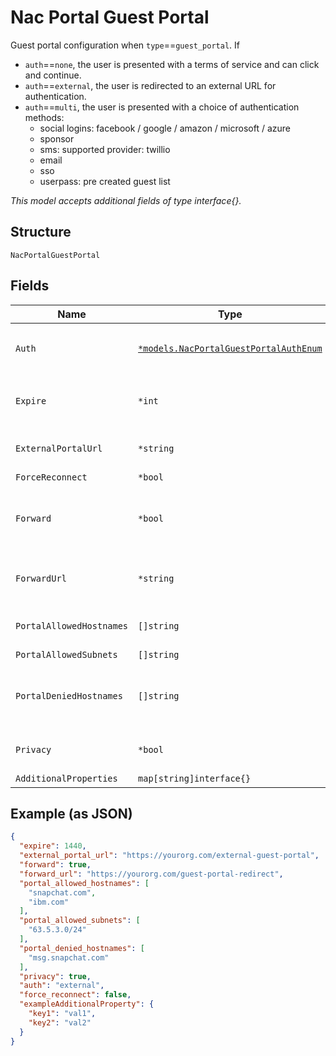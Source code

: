 
# Nac Portal Guest Portal

Guest portal configuration when `type`==`guest_portal`. If

* `auth`==`none`, the user is presented with a terms of service and can click and continue.
* `auth`==`external`, the user is redirected to an external URL for authentication.
* `auth`==`multi`, the user is presented with a choice of authentication methods:
  - social logins: facebook / google / amazon / microsoft / azure
  - sponsor
  - sms: supported provider: twillio
  - email
  - sso
  - userpass: pre created guest list

*This model accepts additional fields of type interface{}.*

## Structure

`NacPortalGuestPortal`

## Fields

| Name | Type | Tags | Description |
|  --- | --- | --- | --- |
| `Auth` | [`*models.NacPortalGuestPortalAuthEnum`](../../doc/models/nac-portal-guest-portal-auth-enum.md) | Optional | Guest portal authentication type. enum: `external`, `multi`, `none` |
| `Expire` | `*int` | Optional | If `auth`==`none` or `auth`==`multi`, whether to expire the guest after a certain time |
| `ExternalPortalUrl` | `*string` | Optional | If `auth`==`external`, the URL to redirect the user to for authentication |
| `ForceReconnect` | `*bool` | Optional | - |
| `Forward` | `*bool` | Optional | If `auth`==`none` or `auth`==`multi`, whether to forward the user to the guest portal after authentication |
| `ForwardUrl` | `*string` | Optional | If `auth`==`none` or `auth`==`multi`, URL to forward the user to after authentication |
| `PortalAllowedHostnames` | `[]string` | Optional | List of hostnames without http(s):// (matched by substring) |
| `PortalAllowedSubnets` | `[]string` | Optional | List of CIDRs |
| `PortalDeniedHostnames` | `[]string` | Optional | List of hostnames without http(s):// (matched by substring), this takes precedence over portal_allowed_hostnames |
| `Privacy` | `*bool` | Optional | If `auth`==`none` or `auth`==`multi`, whether to show the privacy policy |
| `AdditionalProperties` | `map[string]interface{}` | Optional | - |

## Example (as JSON)

```json
{
  "expire": 1440,
  "external_portal_url": "https://yourorg.com/external-guest-portal",
  "forward": true,
  "forward_url": "https://yourorg.com/guest-portal-redirect",
  "portal_allowed_hostnames": [
    "snapchat.com",
    "ibm.com"
  ],
  "portal_allowed_subnets": [
    "63.5.3.0/24"
  ],
  "portal_denied_hostnames": [
    "msg.snapchat.com"
  ],
  "privacy": true,
  "auth": "external",
  "force_reconnect": false,
  "exampleAdditionalProperty": {
    "key1": "val1",
    "key2": "val2"
  }
}
```

